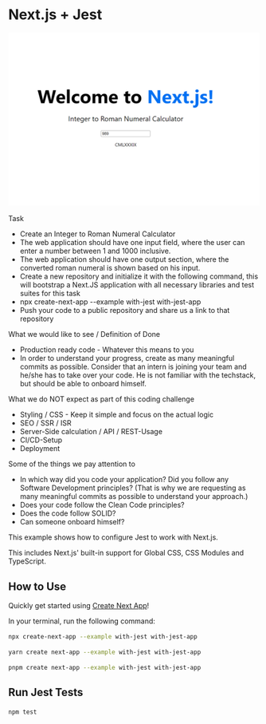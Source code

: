 # Next.js + Jest

![Screenshot](/assets/screenshot.png)

Task
- Create an Integer to Roman Numeral Calculator
- The web application should have one input field, where the user can enter a number between 1 and 1000 inclusive.
- The web application should have one output section, where the converted roman numeral is shown based on his input.
- Create a new repository and initialize it with the following command, this will bootstrap a Next.JS application with all necessary libraries and test suites for this task
- npx create-next-app --example with-jest with-jest-app
- Push your code to a public repository and share us a link to that repository

What we would like to see / Definition of Done
- Production ready code - Whatever this means to you
- In order to understand your progress, create as many meaningful commits as possible.
Consider that an intern is joining your team and he/she has to take over your code. He is not familiar with the techstack, but should be able to onboard himself.

What we do NOT expect as part of this coding challenge
- Styling / CSS - Keep it simple and focus on the actual logic
- SEO / SSR / ISR
- Server-Side calculation / API / REST-Usage
- CI/CD-Setup
- Deployment

Some of the things we pay attention to
- In which way did you code your application? Did you follow any Software Development principles? (That is why we are requesting as many meaningful commits as possible to understand your approach.)
- Does your code follow the Clean Code principles?
- Does the code follow SOLID?
- Can someone onboard himself?

This example shows how to configure Jest to work with Next.js.

This includes Next.js' built-in support for Global CSS, CSS Modules and TypeScript.

## How to Use

Quickly get started using [Create Next App](https://github.com/vercel/next.js/tree/canary/packages/create-next-app#readme)!

In your terminal, run the following command:

```bash
npx create-next-app --example with-jest with-jest-app
```

```bash
yarn create next-app --example with-jest with-jest-app
```

```bash
pnpm create next-app --example with-jest with-jest-app
```

## Run Jest Tests

```bash
npm test
```
